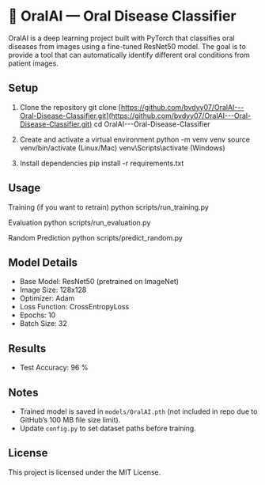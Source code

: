 # 🦷 OralAI — Oral Disease Classifier

OralAI is a deep learning project built with PyTorch that classifies oral diseases from images using a fine-tuned ResNet50 model.
The goal is to provide a tool that can automatically identify different oral conditions from patient images.

## Setup

1. Clone the repository
   git clone [https://github.com/bvdyy07/OralAI---Oral-Disease-Classifier.git](https://github.com/bvdyy07/OralAI---Oral-Disease-Classifier.git)
   cd OralAI---Oral-Disease-Classifier

2. Create and activate a virtual environment
   python -m venv venv
   source venv/bin/activate   (Linux/Mac)
   venv\Scripts\activate      (Windows)

3. Install dependencies
   pip install -r requirements.txt

## Usage

Training (if you want to retrain)
python scripts/run\_training.py

Evaluation
python scripts/run\_evaluation.py

Random Prediction
python scripts/predict\_random.py

## Model Details

* Base Model: ResNet50 (pretrained on ImageNet)
* Image Size: 128x128
* Optimizer: Adam
* Loss Function: CrossEntropyLoss
* Epochs: 10
* Batch Size: 32

## Results

* Test Accuracy: 96 %

## Notes

* Trained model is saved in `models/OralAI.pth` (not included in repo due to GitHub’s 100 MB file size limit).
* Update `config.py` to set dataset paths before training.

## License

This project is licensed under the MIT License.

